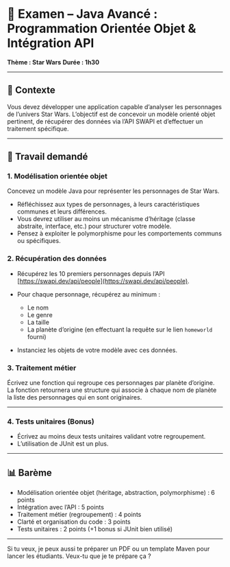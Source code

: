 

# 📝 Examen – Java Avancé : Programmation Orientée Objet & Intégration API

**Thème : Star Wars**
**Durée : 1h30**

---

## 🎯 Contexte

Vous devez développer une application capable d’analyser les personnages de l’univers Star Wars. L’objectif est de concevoir un modèle orienté objet pertinent, de récupérer des données via l’API SWAPI et d’effectuer un traitement spécifique.

---

## 📌 Travail demandé

### 1. Modélisation orientée objet

Concevez un modèle Java pour représenter les personnages de Star Wars.

* Réfléchissez aux types de personnages, à leurs caractéristiques communes et leurs différences.
* Vous devrez utiliser au moins un mécanisme d’héritage (classe abstraite, interface, etc.) pour structurer votre modèle.
* Pensez à exploiter le polymorphisme pour les comportements communs ou spécifiques.

### 2. Récupération des données

* Récupérez les 10 premiers personnages depuis l’API [https://swapi.dev/api/people](https://swapi.dev/api/people).
* Pour chaque personnage, récupérez au minimum :

  * Le nom
  * Le genre
  * La taille
  * La planète d’origine (en effectuant la requête sur le lien `homeworld` fourni)
* Instanciez les objets de votre modèle avec ces données.

### 3. Traitement métier

Écrivez une fonction qui regroupe ces personnages par planète d’origine.
La fonction retournera une structure qui associe à chaque nom de planète la liste des personnages qui en sont originaires.

---

### 4. Tests unitaires (Bonus)

* Écrivez au moins deux tests unitaires validant votre regroupement.
* L’utilisation de JUnit est un plus.

---

## 📊 Barème

* Modélisation orientée objet (héritage, abstraction, polymorphisme) : 6 points
* Intégration avec l’API : 5 points
* Traitement métier (regroupement) : 4 points
* Clarté et organisation du code : 3 points
* Tests unitaires : 2 points (+1 bonus si JUnit bien utilisé)

---

Si tu veux, je peux aussi te préparer un PDF ou un template Maven pour lancer les étudiants.
Veux-tu que je te prépare ça ?
